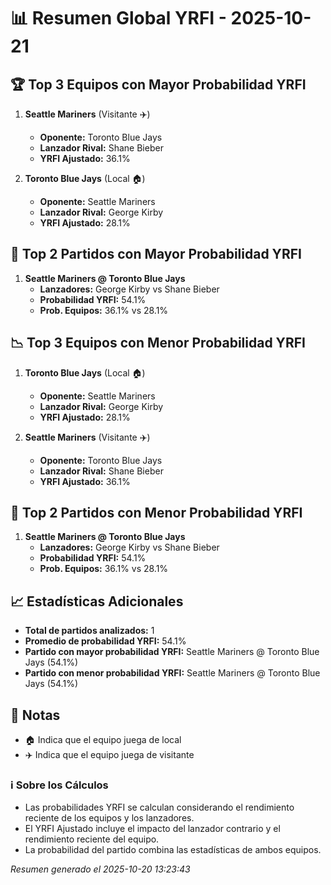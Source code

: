 # 📊 Resumen Global YRFI - 2025-10-21

## 🏆 Top 3 Equipos con Mayor Probabilidad YRFI

1. **Seattle Mariners** (Visitante ✈️)
   - **Oponente:** Toronto Blue Jays
   - **Lanzador Rival:** Shane Bieber
   - **YRFI Ajustado:** 36.1%

2. **Toronto Blue Jays** (Local 🏠)
   - **Oponente:** Seattle Mariners
   - **Lanzador Rival:** George Kirby
   - **YRFI Ajustado:** 28.1%

## 🎯 Top 2 Partidos con Mayor Probabilidad YRFI

1. **Seattle Mariners @ Toronto Blue Jays**
   - **Lanzadores:** George Kirby vs Shane Bieber
   - **Probabilidad YRFI:** 54.1%
   - **Prob. Equipos:** 36.1% vs 28.1%

## 📉 Top 3 Equipos con Menor Probabilidad YRFI

1. **Toronto Blue Jays** (Local 🏠)
   - **Oponente:** Seattle Mariners
   - **Lanzador Rival:** George Kirby
   - **YRFI Ajustado:** 28.1%

2. **Seattle Mariners** (Visitante ✈️)
   - **Oponente:** Toronto Blue Jays
   - **Lanzador Rival:** Shane Bieber
   - **YRFI Ajustado:** 36.1%

## 🛑 Top 2 Partidos con Menor Probabilidad YRFI

1. **Seattle Mariners @ Toronto Blue Jays**
   - **Lanzadores:** George Kirby vs Shane Bieber
   - **Probabilidad YRFI:** 54.1%
   - **Prob. Equipos:** 36.1% vs 28.1%

## 📈 Estadísticas Adicionales

- **Total de partidos analizados:** 1
- **Promedio de probabilidad YRFI:** 54.1%
- **Partido con mayor probabilidad YRFI:** Seattle Mariners @ Toronto Blue Jays (54.1%)
- **Partido con menor probabilidad YRFI:** Seattle Mariners @ Toronto Blue Jays (54.1%)

## 📝 Notas

- 🏠 Indica que el equipo juega de local
- ✈️ Indica que el equipo juega de visitante

### ℹ️ Sobre los Cálculos
- Las probabilidades YRFI se calculan considerando el rendimiento reciente de los equipos y los lanzadores.
- El YRFI Ajustado incluye el impacto del lanzador contrario y el rendimiento reciente del equipo.
- La probabilidad del partido combina las estadísticas de ambos equipos.

*Resumen generado el 2025-10-20 13:23:43*